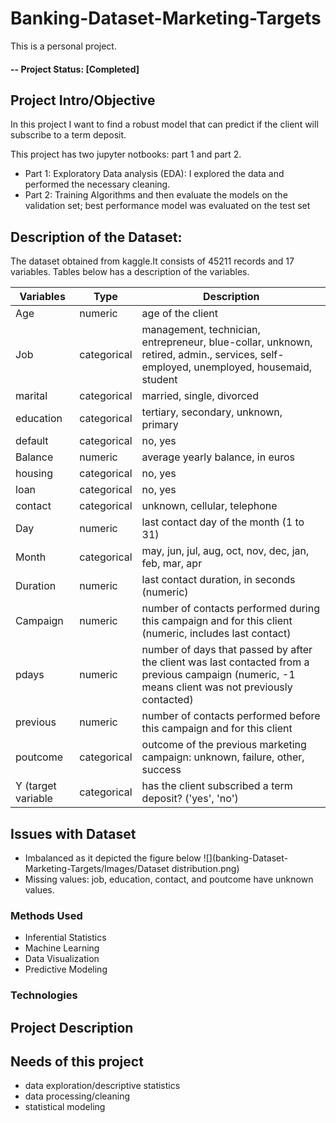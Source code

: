 # Banking-Dataset-Marketing-Targets
This is a personal project. 
#### -- Project Status: [Completed]
## Project Intro/Objective
In this project I want to find a robust model that can predict if the client will subscribe to a term deposit.

This project has two jupyter notbooks: part 1 and part 2.
* Part 1: Exploratory Data analysis (EDA): I explored the data and performed the necessary cleaning. 
* Part 2: Training Algorithms and then evaluate the models on the validation set; best performance model was evaluated on the test set
## Description of the Dataset:
The dataset obtained from kaggle.It consists of 45211 records and 17 variables. Tables below has a description of the variables.

|Variables |Type | Description
------- | ------- | ------- 
|Age | numeric | age of the client 
| Job | categorical | management, technician, entrepreneur, blue-collar, unknown, retired, admin., services, self-employed, unemployed, housemaid, student
| marital |categorical | married, single, divorced
| education |categorical | tertiary, secondary, unknown, primary
| default | categorical | no, yes
| Balance | numeric | average yearly balance, in euros 
| housing | categorical | no, yes
| loan | categorical | no, yes
| contact | categorical| unknown, cellular, telephone
| Day | numeric | last contact day of the month (1 to 31)
| Month | categorical| may, jun, jul, aug, oct, nov, dec, jan, feb, mar, apr
| Duration | numeric | last contact duration, in seconds (numeric)
| Campaign | numeric| number of contacts performed during this campaign and for this client (numeric, includes last contact)
| pdays | numeric | number of days that passed by after the client was last contacted from a previous campaign (numeric, -1 means client was not previously contacted)
| previous | numeric | number of contacts performed before this campaign and for this client
| poutcome | categorical | outcome of the previous marketing campaign: unknown, failure, other, success
| Y (target variable |categorical| has the client subscribed a term deposit? ('yes', 'no')

## Issues with Dataset
* Imbalanced as it depicted the figure below
![](banking-Dataset-Marketing-Targets/Images/Dataset distribution.png)
* Missing values: job, education, contact, and poutcome have unknown values. 








### Methods Used
* Inferential Statistics
* Machine Learning
* Data Visualization
* Predictive Modeling


### Technologies



## Project Description

 
## Needs of this project

- data exploration/descriptive statistics
- data processing/cleaning
- statistical modeling

